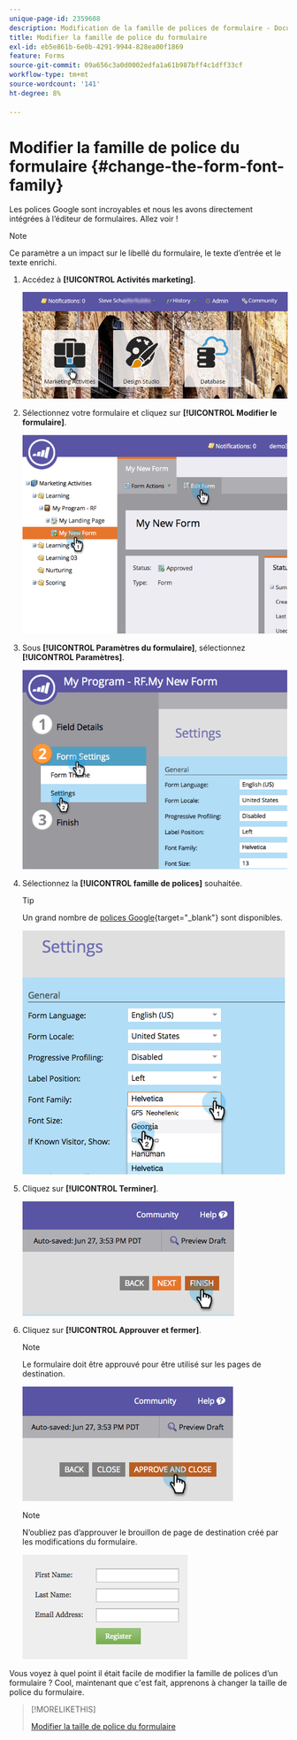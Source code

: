 ```yaml
---
unique-page-id: 2359608
description: Modification de la famille de polices de formulaire - Documents Marketo - Documentation du produit
title: Modifier la famille de police du formulaire
exl-id: eb5e861b-6e0b-4291-9944-828ea00f1869
feature: Forms
source-git-commit: 09a656c3a0d0002edfa1a61b987bff4c1dff33cf
workflow-type: tm+mt
source-wordcount: '141'
ht-degree: 8%

---
```


# Modifier la famille de police du formulaire {#change-the-form-font-family}

Les polices Google sont incroyables et nous les avons directement intégrées à l’éditeur de formulaires. Allez voir !

>[!NOTE]
>
>Ce paramètre a un impact sur le libellé du formulaire, le texte d’entrée et le texte enrichi.

1. Accédez à **[!UICONTROL Activités marketing]**.

   ![](assets/login-marketing-activities.png)

1. Sélectionnez votre formulaire et cliquez sur **[!UICONTROL Modifier le formulaire]**.

   ![](assets/image2014-9-15-15-3a47-3a27.png)

1. Sous **[!UICONTROL Paramètres du formulaire]**, sélectionnez **[!UICONTROL Paramètres]**.

   ![](assets/image2014-9-15-15-3a47-3a56.png)

1. Sélectionnez la **[!UICONTROL famille de polices]** souhaitée.

   >[!TIP]
   >
   >Un grand nombre de [polices Google](https://fonts.google.com/){target="_blank"} sont disponibles.

   ![](assets/image2014-9-15-16-3a0-3a8.png)

1. Cliquez sur **[!UICONTROL Terminer]**.

   ![](assets/image2014-9-15-16-3a0-3a15.png)

1. Cliquez sur **[!UICONTROL Approuver et fermer]**.

   >[!NOTE]
   >
   >Le formulaire doit être approuvé pour être utilisé sur les pages de destination.

   ![](assets/image2014-9-15-16-3a1-3a28.png)

   >[!NOTE]
   >
   >N’oubliez pas d’approuver le brouillon de page de destination créé par les modifications du formulaire.

   ![](assets/image2014-9-15-16-3a2-3a1.png)

Vous voyez à quel point il était facile de modifier la famille de polices d’un formulaire ? Cool, maintenant que c&#39;est fait, apprenons à changer la taille de police du formulaire.

>[!MORELIKETHIS]
>
>[Modifier la taille de police du formulaire](/help/marketo/product-docs/demand-generation/forms/form-design/change-the-form-font-size.md)
